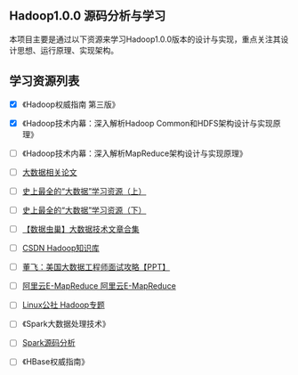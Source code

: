 ## Hadoop1.0.0 源码分析与学习
本项目主要是通过以下资源来学习Hadoop1.0.0版本的设计与实现，重点关注其设计思想、运行原理、实现架构。

## 学习资源列表
- [x] 《Hadoop权威指南 第三版》
- [x] 《Hadoop技术内幕：深入解析Hadoop Common和HDFS架构设计与实现原理》 
- [ ] 《Hadoop技术内幕：深入解析MapReduce架构设计与实现原理》
- [ ] [大数据相关论文](http://bigdata-madesimple.com/research-papers-that-changed-the-world-of-big-data/)
- [ ] [史上最全的“大数据”学习资源（上）](https://yq.aliyun.com/articles/37308)
- [ ] [史上最全的“大数据”学习资源（下）](https://yq.aliyun.com/articles/37396)
- [ ] [【数据虫巢】大数据技术文章合集](https://github.com/blogchong/my-docs)
- [ ] [CSDN Hadoop知识库](http://lib.csdn.net/hadoop/node/314)
- [ ] [董飞：美国大数据工程师面试攻略【PPT】](http://www.tuicool.com/articles/yuQBjyF)
- [ ] [阿里云E-MapReduce 阿里云E-MapReduce](https://yq.aliyun.com/teams/18?spm=5176.100244.0.0.4yfMgA)
- [ ] [Linux公社 Hadoop专题](http://www.linuxidc.com/topicnews.aspx?tid=13)
- [ ] 《Spark大数据处理技术》
- [ ] [Spark源码分析](https://github.com/JerryLead/SparkInternals/tree/master/markdown)
- [ ] 《HBase权威指南》


